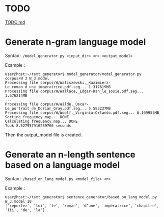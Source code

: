 # TODO
[TODO.md](https://github.com/APFrosty/text_generator/blob/master/TODO.md)

# Generate n-gram language model

Syntax : 
```/model_generator.py <input_dir> <n> <output_model>```

Example :
```console
user@host:~/text_generator$ model_generator/model_generator.py corpus/W 3 W_3.model
Processing file corpus/W/Waliszewski,_Kazimierz-Le_roman_d_une_imperatrice.pdf.seg... 1.317619MB
Processing file corpus/W/Wallace,_Edgar-Dan_le_sosie.pdf.seg... 1.676214MB
...
Processing file corpus/W/Wilde,_Oscar-Le_portrait_de_Dorian_Gray.pdf.seg... 5.585237MB
Processing file corpus/W/Woolf,_Virginia-Orlando.pdf.seg... 6.109955MB
Sorting frequency map... DONE
Calculating frequency map... DONE
Took 8.527957916259766 seconds
```

Then the output_model file is created.

# Generate an n-length sentence based on a language model

Syntax : 
```/based_on_lang_model.py <model_file> <n>```

Example :
```console
user@host:~/text_generator$ sentence_generator/based_on_lang_model.py W_3.model 10
['reportez', 'lui', 'le', 'roman', 'd’une', 'impératrice', 'chapitre', 'iii', 'de', 'la']
```
